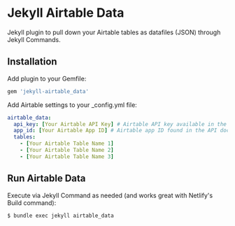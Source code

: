 # Jekyll Airtable Data

Jekyll plugin to pull down your Airtable tables as datafiles (JSON) through Jekyll Commands.

## Installation

Add plugin to your Gemfile:

```ruby
gem 'jekyll-airtable_data'
```

Add Airtable settings to your _config.yml file:

```yml
airtable_data:
  api_key: [Your Airtable API Key] # Airtable API key available in the API documentation for your base
  app_id: [Your Airtable App ID] # Airtable app ID found in the API documentation for your base
  tables:
    - [Your Airtable Table Name 1]
    - [Your Airtable Table Name 2]
    - [Your Airtable Table Name 3]
```

## Run Airtable Data

Execute via Jekyll Command as needed (and works great with Netlify's Build command):

    $ bundle exec jekyll airtable_data
